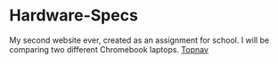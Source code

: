 # Hardware-Specs
My second website ever, created as an assignment for school.
I will be comparing two different Chromebook laptops.
<a href="topnav.html">Topnav</a>

